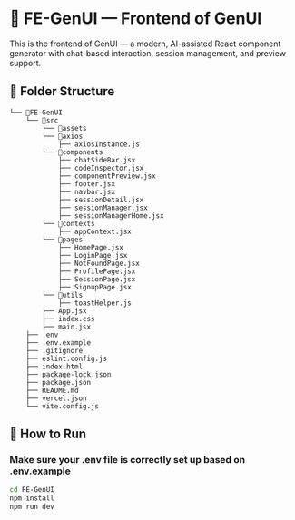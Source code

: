 # 🎨 FE-GenUI — Frontend of GenUI

This is the frontend of GenUI — a modern, AI-assisted React component generator with chat-based interaction, session management, and preview support.

## 📁 Folder Structure

```
└── 📁FE-GenUI
    └── 📁src
        └── 📁assets
        └── 📁axios
            ├── axiosInstance.js
        └── 📁components
            ├── chatSideBar.jsx
            ├── codeInspector.jsx
            ├── componentPreview.jsx
            ├── footer.jsx
            ├── navbar.jsx
            ├── sessionDetail.jsx
            ├── sessionManager.jsx
            ├── sessionManagerHome.jsx
        └── 📁contexts
            ├── appContext.jsx
        └── 📁pages
            ├── HomePage.jsx
            ├── LoginPage.jsx
            ├── NotFoundPage.jsx
            ├── ProfilePage.jsx
            ├── SessionPage.jsx
            ├── SignupPage.jsx
        └── 📁utils
            ├── toastHelper.js
        ├── App.jsx
        ├── index.css
        ├── main.jsx
    ├── .env
    ├── .env.example
    ├── .gitignore
    ├── eslint.config.js
    ├── index.html
    ├── package-lock.json
    ├── package.json
    ├── README.md
    ├── vercel.json
    └── vite.config.js
```


## 🚀 How to Run

### Make sure your .env file is correctly set up based on .env.example

```bash
cd FE-GenUI
npm install
npm run dev
